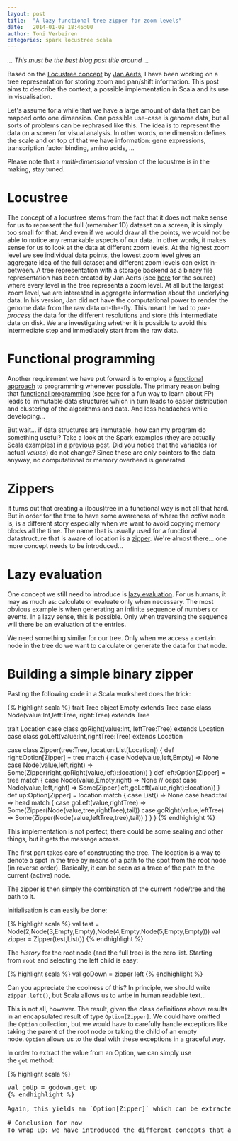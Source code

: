 ```yaml
---
layout: post
title:  "A lazy functional tree zipper for zoom levels"
date:   2014-01-09 18:46:00
author: Toni Verbeiren
categories: spark locustree scala
---
```

*... This must be the best blog post title around ...*

Based on the [Locustree concept](http://saaientist.blogspot.be/2009/04/locustree-searching-genomic-loci.html) by [Jan Aerts](http://homes.esat.kuleuven.be/~bioiuser/person.php?persid=473), I have been working on a tree representation for storing zoom and pan/shift information. This post aims to describe the context, a possible implementation in Scala and its use in visualisation.

Let's assume for a while that we have a large amount of data that can be mapped onto one dimension. One possible use-case is genome data, but all sorts of problems can be rephrased like this. The idea is to represent the data on a screen for visual analysis. In other words, one dimension defines the scale and on top of that we have information: gene expressions, transcription factor binding, amino acids, ...

Please note that a *multi-dimensional* version of the locustree is in the making, stay tuned.

# Locustree
The concept of a locustree stems from the fact that it does not make sense for us to represent the full (remember 1D) dataset on a screen, it is simply too small for that. And even if we would draw all the points, we would not be able to notice any remarkable aspects of our data. In other words, it makes sense for us to look at the data at different zoom levels. At the highest zoom level we see individual data points, the lowest zoom level gives an aggregate idea of the full dataset and different zoom levels can exist in-between. A tree representation with a storage backend as a binary file representation has been created by Jan Aerts (see [here](https://github.com/jandot/locustree) for the source) where every level in the tree represents a zoom level. At all but the largest zoom level, we are interested in aggregate information about the underlying data. In his version, Jan did not have the computational power to render the genome data from the raw data on-the-fly. This meant he had to *pre-process* the data for the different resolutions and store this intermediate data on disk. We are investigating whether it is possible to avoid this intermediate step and immediately start from the raw data.

# Functional programming
Another requirement we have put forward is to employ a [functional approach](http://en.wikipedia.org/wiki/Functional_programming) to programming whenever possible. The primary reason being that [functional programming](http://www.defmacro.org/ramblings/fp.html) (see [here](http://fsharpforfunandprofit.com/posts/ten-reasons-not-to-use-a-functional-programming-language/) for a fun way to learn about FP) leads to immutable data structures which in turn leads to easier distribution and clustering of the algorithms and data. And less headaches while developing...

But wait... if data structures are immutable, how can my program do something useful? Take a look at the Spark examples (they are actually Scala examples) in [a previous post](/2014/01/spark-for-genomic-data). Did you notice that the variables (or actual *values*) do not change? Since these are only pointers to the data anyway, no computational or memory overhead is generated.

# Zippers
It turns out that creating a (locus)tree in a functional way is not all that hard. But in order for the tree to have some awareness of where the *active* node is, is a different story especially when we want to avoid copying memory blocks all the time. The name that is usually used for a functional datastructure that is aware of location is a [zipper](http://en.wikipedia.org/wiki/Zipper_(data_structure)). We're almost there... one more concept needs to be introduced...

# Lazy evaluation
One concept we still need to introduce is [lazy evaluation](http://en.wikipedia.org/wiki/Lazy_evaluation). For us humans, it may as much as: calculate or evaluate only when necessary. The most obvious example is when generating an infinite sequence of numbers or events. In a lazy sense, this is possible. Only when traversing the sequence will there be an evaluation of the entries.

We need something similar for our tree. Only when we access a certain node in the tree do we want to calculate or generate the data for that node.

# Building a simple binary zipper

Pasting the following code in a Scala worksheet does the trick:

{% highlight scala %}
trait Tree
object Empty extends Tree
case class Node(value:Int,left:Tree, right:Tree) extends Tree

trait Location
  case class goRight(value:Int, leftTree:Tree) extends Location
  case class goLeft(value:Int,rightTree:Tree) extends Location

  case class Zipper(tree:Tree, location:List[Location]) {
    def right:Option[Zipper] = tree match {
      case Node(value,left,Empty) =&gt; None
      case Node(value,left,right) =&gt; Some(Zipper(right,goRight(value,left)::location))
    }
    def left:Option[Zipper] = tree match {
      case Node(value,Empty,right) =&gt; None  // oeps!
      case Node(value,left,right) =&gt; Some(Zipper(left,goLeft(value,right)::location))
    }
    def up:Option[Zipper] = location match {
      case List() =&gt; None
      case head::tail =&gt; head match {
      case goLeft(value,rightTree) =&gt; Some(Zipper(Node(value,tree,rightTree),tail))
      case goRight(value,leftTree) =&gt; Some(Zipper(Node(value,leftTree,tree),tail))
    }
  }
}
{% endhighlight %}

This implementation is not perfect, there could be some sealing and other things, but it gets the message across.

The first part takes care of constructing the tree. The location is a way to denote a spot in the tree by means of a path to the spot from the root node (in reverse order). Basically, it can be seen as a trace of the path to the current (active) node.

The zipper is then simply the combination of the current node/tree and the path to it.

Initialisation is can easily be done:

{% highlight scala %}
val test = Node(2,Node(3,Empty,Empty),Node(4,Empty,Node(5,Empty,Empty)))
val zipper = Zipper(test,List())
{% endhighlight %}

The *history* for the root node (and the full tree) is the zero list. Starting from `root` and selecting the left child is easy:

{% highlight scala %}
val goDown = zipper left
{% endhighlight %}

Can you appreciate the coolness of this? In principle, we should write `zipper.left()`, but Scala allows us to write in human readable text...

This is not all, however. The result, given the class definitions above results in an encapsulated result of type `Option[Zipper]`. We could have omitted the `Option` collection, but we would have to carefully handle exceptions like taking the parent of the root node or taking the child of an empty node. `Option` allows us to the deal with these exceptions in a graceful way.

In order to extract the value from an Option, we can simply use the `get` method:

{% highlight scala %}
<pre class="lang:scala decode:true">val goUp = godown.get up
{% endhighlight %}

Again, this yields an `Option[Zipper]` which can be extracted using `get`. Many other possibilities exist to cope with option types, in fact they behave as a [Monad](http://en.wikipedia.org/wiki/Monad). Please [see here](http://danielwestheide.com/blog/2012/12/19/the-neophytes-guide-to-scala-part-5-the-option-type.html) fore more information.

# Conclusion for now
To wrap up: we have introduced the different concepts that are necessary to understand the concept of a *lazy functional tree zipper*. Additionally, we have presented a very simple (binary) implementation in Scala.
